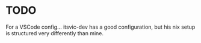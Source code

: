 # TODO

For a VSCode config... itsvic-dev has a good configuration, but his nix setup is
structured very differently than mine.
